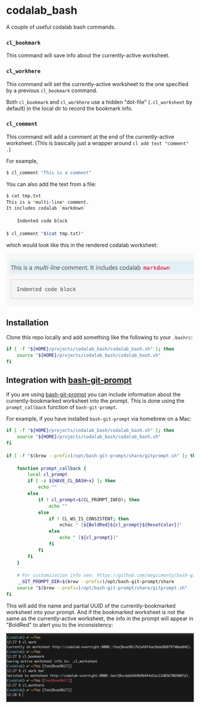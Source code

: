 # codalab_bash
A couple of useful codalab bash commands.

### `cl_bookmark`
This command will save info about the currently-active worksheet.

### `cl_workhere`
This command will set the currently-active worksheet to the one specified by a previous `cl_bookmark` command.

Both `cl_bookmark` and `cl_workhere` use a hidden "dot-file" (`.cl_worksheet` by default) in the
local dir to record the bookmark info.

### `cl_comment`
This command will add a comment at the end of the currently-active worksheet. (This is basically just a 
wrapper around `cl add text "comment" .`) 

For example,

``` bash
$ cl_comment "This is a comment"
```

You can also add the text from a file:

``` bash
$ cat tmp.txt
This is a *multi-line* comment.
It includes codalab `markdown`

    Indented code block

$ cl_comment "$(cat tmp.txt)"
```
which would look like this in the rendered codalab worksheet:

<img src="cl_comment.png" width="600">

## Installation
Clone this repo locally and add something like the following to your `.bashrc`:

``` bash
if [ -f "${HOME}/projects/codalab_bash/codalab_bash.sh" ]; then
    source "${HOME}/projects/codalab_bash/codalab_bash.sh"
fi
```

## Integration with [bash-git-prompt](https://github.com/magicmonty/bash-git-prompt)
If you are using [bash-git-prompt](https://github.com/magicmonty/bash-git-prompt) you can include
information about the currently-bookmarked worksheet into the prompt. This is done using the
`prompt_callback` function of `bash-git-prompt`.

For example, if you have installed `bash-git-prompt` via homebrew on a Mac:

``` bash
if [ -f "${HOME}/projects/codalab_bash/codalab_bash.sh" ]; then
    source "${HOME}/projects/codalab_bash/codalab_bash.sh"
fi

if [ -f "$(brew --prefix)/opt/bash-git-prompt/share/gitprompt.sh" ]; then
    
    function prompt_callback {
        local cl_prompt
        if [ -z ${HAVE_CL_BASH+x} ]; then
            echo ""
        else
            if ! cl_prompt=$(CL_PROMPT_INFO); then
                echo ""
            else
                if ! CL_WS_IS_CONSISTENT; then
                    echoc " [${BoldRed}${cl_prompt}${ResetColor}]"
                else
                    echo " [${cl_prompt}]"
                fi
            fi
        fi
    }
    
    # For customization info see: https://github.com/magicmonty/bash-git-prompt
    __GIT_PROMPT_DIR=$(brew --prefix)/opt/bash-git-prompt/share
    source "$(brew --prefix)/opt/bash-git-prompt/share/gitprompt.sh"
fi
```
This will add the name and partial UUID of the currently-bookmarked worksheet into your prompt. And if the
bookmarked worksheet is not the same as the currently-active worksheet, the info in the prompt will
appear in "BoldRed" to alert you to the inconsistency:

![git prompt example](git_prompt.png)

